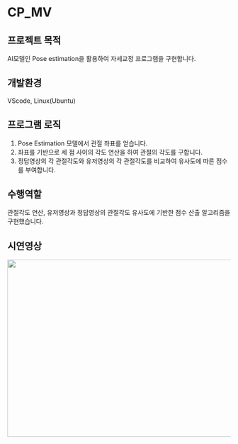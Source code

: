 # CP_MV
## 프로젝트 목적
AI모델인 Pose estimation을 활용하여 자세교정 프로그램을 구현합니다.<br/> 
## 개발환경
VScode, Linux(Ubuntu)
## 프로그램 로직
1. Pose Estimation 모델에서 관절 좌표를 얻습니다.<br/>
2. 좌표를 기반으로 세 점 사이의 각도 연산을 하여 관절의 각도를 구합니다.<br/>
3. 정답영상의 각 관절각도와 유저영상의 각 관절각도를 비교하여 유사도에 따른 점수를 부여합니다.<br/>
## 수행역할
관절각도 연산, 유저영상과 정답영상의 관절각도 유사도에 기반한 점수 산출 알고리즘을 구현했습니다.
## 시연영상
<img src="https://github.com/BrotherHwan/CP_MV/blob/main/image_video/cp_mv.gif" width=700 height=400> 


